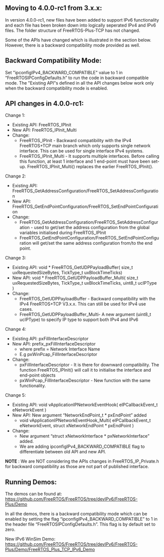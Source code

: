 Moving to 4.0.0-rc1 from 3.x.x:
-----------------------------
In version 4.0.0-rc1, new files have been added to support IPv6 functionality and each file has been broken down into logically seperated IPv4 and IPv6 files. The folder structure of FreeRTOS-Plus-TCP has not changed.

Some of the APIs have changed which is illustrated in the section below. However, there is a backward compatibility mode provided as well.

Backward Compatibility Mode:
---------------------------
   Set "ipconfigIPv4_BACKWARD_COMPATIBLE" value to 1 in “FreeRTOSIPConfigDefaults.h” to run the code in backward compatible mode.
   The "Existing API"s defined in all the API changes below work only when the backward compatibility mode is enabled.
  

API changes in 4.0.0-rc1:
----------------------
Change 1:

   - Existing API: FreeRTOS_IPInit
   - New API: FreeRTOS_IPInit_Multi
   - Change:
      - FreeRTOS_IPInit - Backward compatibility with the IPv4 FreeRTOS+TCP main branch which only supports single network interface. This can be used for single  interface IPv4 systems.
      - FreeRTOS_IPInit_Multi - It supports multiple interfaces. Before calling this function, at least 1 interface and 1 end-point must have been set-up. FreeRTOS_IPInit_Multi() replaces the earlier FreeRTOS_IPInit().

Change 2:

   - Existing API: FreeRTOS_GetAddressConfiguration/FreeRTOS_SetAddressConfiguration
   - New API: FreeRTOS_GetEndPointConfiguration/FreeRTOS_SetEndPointConfiguration
   - Change:
      - FreeRTOS_GetAddressConfiguration/FreeRTOS_SetAddressConfiguration - used to get/set the address configuration from the global variables initialised during FreeRTOS_IPInit
      - FreeRTOS_GetEndPointConfiguration/FreeRTOS_SetEndPointConfiguration will get/set the same address configuration from/to the end point.

Change 3:

   - Existing API:  void * FreeRTOS_GetUDPPayloadBuffer( size_t uxRequestedSizeBytes,
                                                TickType_t uxBlockTimeTicks)
   - New API: void * FreeRTOS_GetUDPPayloadBuffer_Multi( size_t uxRequestedSizeBytes,
                                                     TickType_t uxBlockTimeTicks, uint8_t ucIPType )
   - Change:
      - FreeRTOS_GetUDPPayloadBuffer - Backward compatibility with the IPv4 FreeRTOS+TCP V3.x.x. This can still be used for IPv4 use cases.
      - FreeRTOS_GetUDPPayloadBuffer_Multi-  A new argument (uint8_t ucIPType) to specify IP type to support both IPv4 and IPv6

Change 4:

   - Existing API: pxFillInterfaceDescriptor
   - New API: prefix_pxFillInterfaceDescriptor
      - where prefix = Network Interface Name
      - E.g pxWinPcap_FillInterfaceDescriptor
   - Change:
      - pxFillInterfaceDescriptor - It is there for downward compatibility. The function FreeRTOS_IPInit() will call it to initialise the interface and end-point objects
      - pxWinPcap_FillInterfaceDescriptor - New function with the same functionality.

Change 5:

   - Existing API: void vApplicationIPNetworkEventHook( eIPCallbackEvent_t eNetworkEvent )
   - New API: New argument “NetworkEndPoint_t * pxEndPoint” added
      - void vApplicationIPNetworkEventHook_Multi( eIPCallbackEvent_t eNetworkEvent, struct xNetworkEndPoint * pxEndPoint )
   - Change:
      - New argument “struct xNetworkInterface * pxNetworkInterface” added.
      - We are adding ipconfigIPv4_BACKWARD_COMPATIBLE flag to differentiate between old API and new API.
  
  **NOTE** : We are NOT considering the APIs changes in FreeRTOS_IP_Private.h for backward compatibility as those are not part of published interface.
  
Running Demos:
-------------
The demos can be found at: https://github.com/FreeRTOS/FreeRTOS/tree/devIPv6/FreeRTOS-Plus/Demo

In all the demos, there is a backward compatibility mode which can be enabled by setting the flag “ipconfigIPv4_BACKWARD_COMPATIBLE” to 1 in the header file “FreeRTOSIPConfigDefaults.h”.
This flag is by default set to zero.

New IPv6 WinSim Demo: https://github.com/FreeRTOS/FreeRTOS/tree/devIPv6/FreeRTOS-Plus/Demo/FreeRTOS_Plus_TCP_IPv6_Demo
